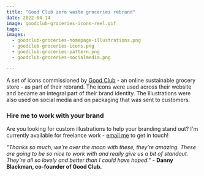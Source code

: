 ```yaml
---
title: "Good Club zero waste groceries rebrand"
date: 2022-04-14
image: goodclub-groceries-icons-reel.gif
tags:
images:
  - goodclub-groceries-homepage-illustrations.png
  - goodclub-groceries-icons.png
  - goodclub-groceries-pattern.png
  - goodclub-groceries-socialmedia.png

---
```


A set of icons commissioned by [Good Club](https://www.goodclub.co.uk/) - an online sustainable grocery store - as part of their rebrand. The icons were used across their website and became an integral part of their brand identity. The illustrations were also used on social media and on packaging that was sent to customers.

### Hire me to work with your brand
Are you looking for custom illustrations to help your branding stand out? I'm currently available for freelance work - [email me](mailto:vicky@vickyhughes.co.uk) to get in touch!


*"Thanks so much, we’re over the moon with these, they’re amazing. These are going to be so nice to work with and really give us a bit of standout. They’re all so lovely and better than I could have hoped."* - **Danny Blackman, co-founder of Good Club.**
